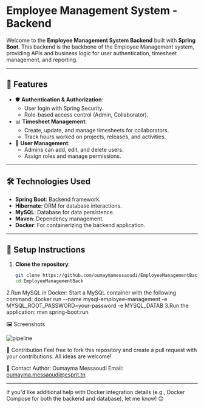 # Employee Management System - Backend

Welcome to the **Employee Management System Backend** built with **Spring Boot**. This backend is the backbone of the Employee Management system, providing APIs and business logic for user authentication, timesheet management, and reporting.

---

## 🚀 Features
- 🛡️ **Authentication & Authorization**:
  - User login with Spring Security.
  - Role-based access control (Admin, Collaborator).
- 📊 **Timesheet Management**:
  - Create, update, and manage timesheets for collaborators.
  - Track hours worked on projects, releases, and activities.
- 📑 **User Management**:
  - Admins can add, edit, and delete users.
  - Assign roles and manage permissions.

---

## 🛠️ Technologies Used
- **Spring Boot**: Backend framework.
- **Hibernate**: ORM for database interactions.
- **MySQL**: Database for data persistence.
- **Maven**: Dependency management.
- **Docker**: For containerizing the backend application.

---


## 🔧 Setup Instructions
1. **Clone the repository**:
   ```bash
   git clone https://github.com/oumaymamessaoudi/EmployeeManagementBack.git
   cd EmployeeManagementBack
2.Run MySQL in Docker: Start a MySQL container with the following command:
docker run --name mysql-employee-management -e MYSQL_ROOT_PASSWORD=your-password -e MYSQL_DATAB
3.Run the application:
mvn spring-boot:run

🖼️ Screenshots

![pipeline](https://github.com/user-attachments/assets/73ba80c9-727e-4a2d-9c58-8a5d0b9df71a)

🤝 Contribution
Feel free to fork this repository and create a pull request with your contributions. All ideas are welcome!

📧 Contact
Author: Oumayma Messaoudi
Email: oumayma.messaoudi@esprit.tn

---

If you'd like additional help with Docker integration details (e.g., Docker Compose for both the backend and database), let me know! 😊
